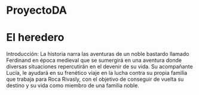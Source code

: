 # ProyectoDA
# El heredero

Introducción:
La historia narra las aventuras de un noble bastardo llamado Ferdinand en época medieval que se sumergirá en una aventura donde diversas situaciones repercutirán en el devenir de su vida. Su acompañante Lucía, le ayudará en su frenético viaje en la lucha contra su propia familia que trabaja para Roca Rivasly, con el objetivo de conseguir de vuelta su destino y su vida como miembro de una familia noble.
